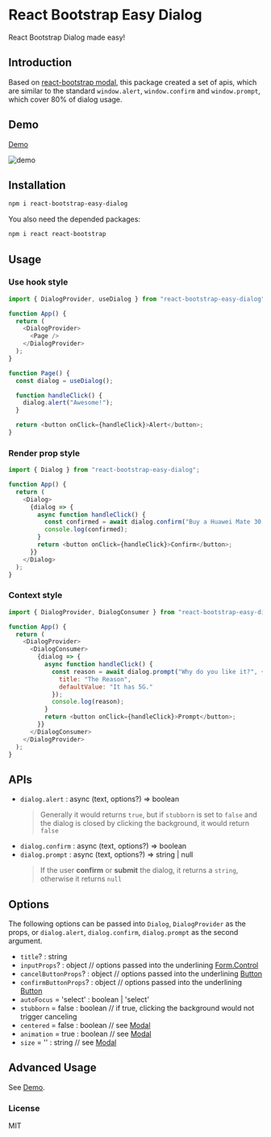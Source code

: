 # React Bootstrap Easy Dialog

React Bootstrap Dialog made easy!

## Introduction

Based on [react-bootstrap modal](https://react-bootstrap.github.io/components/modal/), this package created a set of apis,
which are similar to the standard `window.alert`, `window.confirm` and `window.prompt`, which cover 80% of dialog usage.

## Demo

[Demo](https://codesandbox.io/s/react-boostrap-easy-dialog-4zkcv)

![demo](https://user-images.githubusercontent.com/3808838/65293160-dd869580-db8c-11e9-8a2c-271a4c3504f2.gif)

## Installation

```bash
npm i react-bootstrap-easy-dialog
```

You also need the depended packages:

```bash
npm i react react-bootstrap
```

## Usage

### Use hook style

```js
import { DialogProvider, useDialog } from "react-bootstrap-easy-dialog";

function App() {
  return (
    <DialogProvider>
      <Page />
    </DialogProvider>
  );
}

function Page() {
  const dialog = useDialog();

  function handleClick() {
    dialog.alert("Awesome!");
  }

  return <button onClick={handleClick}>Alert</button>;
}
```

### Render prop style

```js
import { Dialog } from "react-bootstrap-easy-dialog";

function App() {
  return (
    <Dialog>
      {dialog => {
        async function handleClick() {
          const confirmed = await dialog.confirm("Buy a Huawei Mate 30 pro?");
          console.log(confirmed);
        }
        return <button onClick={handleClick}>Confirm</button>;
      }}
    </Dialog>
  );
}
```

### Context style

```js
import { DialogProvider, DialogConsumer } from "react-bootstrap-easy-dialog";

function App() {
  return (
    <DialogProvider>
      <DialogConsumer>
        {dialog => {
          async function handleClick() {
            const reason = await dialog.prompt("Why do you like it?", {
              title: "The Reason",
              defaultValue: "It has 5G."
            });
            console.log(reason);
          }
          return <button onClick={handleClick}>Prompt</button>;
        }}
      </DialogConsumer>
    </DialogProvider>
  );
}
```

## APIs

- `dialog.alert` : async (text, options?) => boolean
  > Generally it would returns `true`, but if `stubborn` is set to `false` and the dialog is closed by clicking the
  > background, it would return `false`
- `dialog.confirm` : async (text, options?) => boolean
- `dialog.prompt` : async (text, options?) => string | null
  > If the user **confirm** or **submit** the dialog, it returns a `string`, otherwise it returns `null`

## Options

The following options can be passed into `Dialog`, `DialogProvider` as the props, or `dialog.alert`, `dialog.confirm`,
`dialog.prompt` as the second argument.

- `title`? : string
- `inputProps`? : object // options passed into the underlining [Form.Control](https://react-bootstrap.github.io/components/forms/#form-control-props)
- `cancelButtonProps`? : object // options passed into the underlining [Button](https://react-bootstrap.github.io/components/buttons/#button-props)
- `confirmButtonProps`? : object // options passed into the underlining [Button](https://react-bootstrap.github.io/components/buttons/#button-props)
- `autoFocus` = 'select' : boolean | 'select'
- `stubborn` = false : boolean // if true, clicking the background would not trigger canceling
- `centered` = false : boolean // see [Modal](https://react-bootstrap.github.io/components/modal/#modal-props)
- `animation` = true : boolean // see [Modal](https://react-bootstrap.github.io/components/modal/#modal-props)
- `size` = '' : string // see [Modal](https://react-bootstrap.github.io/components/modal/#modal-props)

## Advanced Usage

See [Demo](#demo).

### License

MIT
